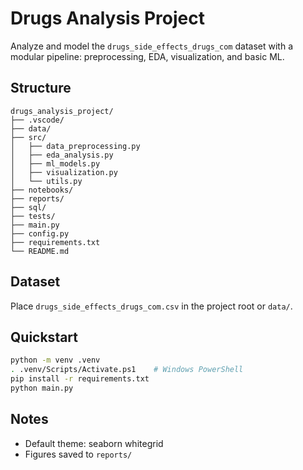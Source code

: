 # Drugs Analysis Project

Analyze and model the `drugs_side_effects_drugs_com` dataset with a modular pipeline: preprocessing, EDA, visualization, and basic ML.

## Structure
```
drugs_analysis_project/
├── .vscode/
├── data/
├── src/
│   ├── data_preprocessing.py
│   ├── eda_analysis.py
│   ├── ml_models.py
│   ├── visualization.py
│   └── utils.py
├── notebooks/
├── reports/
├── sql/
├── tests/
├── main.py
├── config.py
├── requirements.txt
└── README.md
```

## Dataset
Place `drugs_side_effects_drugs_com.csv` in the project root or `data/`.

## Quickstart
```bash
python -m venv .venv
. .venv/Scripts/Activate.ps1    # Windows PowerShell
pip install -r requirements.txt
python main.py
```

## Notes
- Default theme: seaborn whitegrid
- Figures saved to `reports/`
